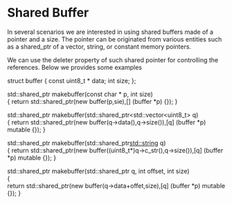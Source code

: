 # Shared Buffer

In several scenarios we are interested in using shared buffers made of a pointer and a size. The pointer can be originated from various
entities such as a shared_ptr of a vector, string, or constant memory pointers.

We can use the deleter property of such shared pointer for controlling the references. Below we provides some examples

  struct buffer
  {
    const uint8_t * data;
    int size;
  };
  
  std::shared_ptr<buffer> makebuffer(const char * p, int size)  
  {
    return std::shared_ptr<buffer>(new buffer(p,sie),[] (buffer *p) {});
  }
  
  std::shared_ptr<buffer> makebuffer(std::shared_ptr<std::vector<uint8_t> q)  
  {
    return std::shared_ptr<buffer>(new buffer(q->data(),q->size()),[q] (buffer *p) mutable {});
  }
  
  std::shared_ptr<buffer> makebuffer(std::shared_ptr<std::string> q)  
  {
    return std::shared_ptr<buffer>(new buffer((uint8_t*)q->c_str(),q->size()),[q] (buffer *p) mutable {});
  }
  
  std::shared_ptr<buffer> makebuffer(std::shared_ptr<buffer> q, int offset, int size)  
  {    
    return std::shared_ptr<buffer>(new buffer(q->data+offet,size),[q] (buffer *p) mutable {});
  }  
